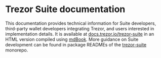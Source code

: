 # Trezor Suite documentation

This documentation provides technical information for Suite developers, third-party wallet developers integrating Trezor, and users interested in implementation details. It is available at [docs.trezor.io/trezor-suite](https://docs.trezor.io/trezor-suite) in an HTML version compiled using [mdBook](https://github.com/rust-lang/mdBook). More guidance on Suite development can be found in package READMEs of the [trezor-suite](https://github.com/trezor/trezor-suite/tree/develop/packages) monorepo.
